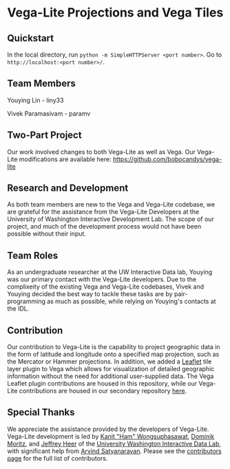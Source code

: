 # Vega-Lite Projections and Vega Tiles

## Quickstart
In the local directory, run `python -m SimpleHTTPServer <port number>`. Go to `http://localhost:<port number>/`.


## Team Members
Youying Lin - liny33

Vivek Paramasivam - paramv

## Two-Part Project
Our work involved changes to both Vega-Lite as well as Vega. Our Vega-Lite modifications are available here: https://github.com/bobocandys/vega-lite

## Research and Development
As both team members are new to the Vega and Vega-Lite codebase, we are grateful for the assistance from the Vega-Lite Developers at the University of Washington Interactive Development Lab. The scope of our project, and much of the  development process would not have been possible without their input.

## Team Roles
As an undergraduate researcher at the UW Interactive Data lab, Youying was our primary contact with the Vega-Lite developers. Due to the complixeity of the existing Vega and Vega-Lite codebases, Vivek and Youying decided the best way to tackle these tasks are by pair-programming as much as possible, while relying on Youying's contacts at the IDL.

## Contribution
Our contribution to Vega-Lite is the capability to project geographic data in the form of latitude and longitude onto a specified map projection, such as the Mercator or Hammer projections. In addition, we added a [Leaflet](http://leafletjs.com/) tile layer plugin to Vega which allows for visualization of detailed geographic information without the need for additional user-supplied data. The Vega Leaflet plugin contributions are housed in this repository, while our Vega-Lite contributions are housed in our secondary repository [here](https://github.com/bobocandys/vega-lite).

## Special Thanks

We appreciate the assistance provided by the developers of Vega-Lite. Vega-Lite development is led by [Kanit "Ham" Wongsuphasawat](https://twitter.com/kanitw), [Dominik Moritz](https://twitter.com/domoritz), and [Jeffrey Heer](https://twitter.com/jeffrey_heer) of the [University Washington Interactive Data Lab](https://idl.cs.washington.edu), with significant help from [Arvind Satyanarayan](https://twitter.com/arvindsatya1). Please see the [contributors page](https://github.com/vega/vega-lite/graphs/contributors) for the full list of contributors.

